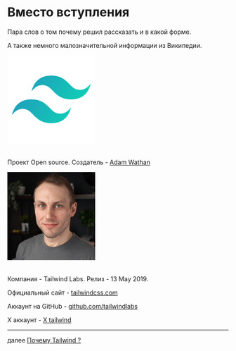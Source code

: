 <h1>Вместо вступления</h1>

<p>Пара слов о том почему решил рассказать и в какой форме.</p>

<p>А также немного малозначительной информации из Википедии.</p>

<div>
<img src="./../img/logo.png" width="200" height="200"/>
</div>

<br/>

<div>

<p>
Проект Open source. Создатель - <a href="https://www.linkedin.com/in/adam-wathan-9418984a/">Adam Wathan</a>
</p>

<div>
<img src="./../img/adam.jpg" width="200" height="200"/>
</div>

<br/>
<p>
Компания - Tailwind Labs. Релиз - 13 May 2019.
</p>

<p>
Официальный сайт - <a href="https://tailwindcss.com/">tailwindcss.com</a>
</p>

<p>
Аккаунт на GitHub - <a href="https://github.com/tailwindlabs/tailwindcss">github.com/tailwindlabs</a>
</p>

<p>
X аккаунт - <a href="https://x.com/tailwindcss">X tailwind</a>
</p>
</div>

<div>
<hr/>
далее
<a href="01.md">
Почему Tailwind ?
</a>
</div>
